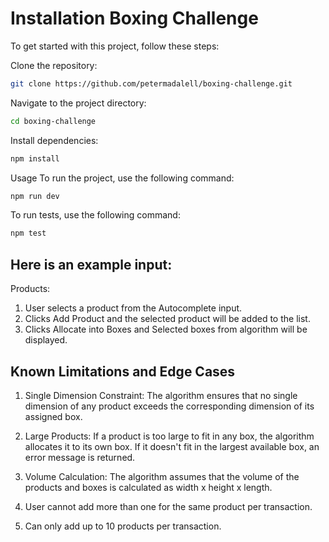 # Installation Boxing Challenge
To get started with this project, follow these steps:

Clone the repository:
```bash
git clone https://github.com/petermadalell/boxing-challenge.git
```

Navigate to the project directory:
```bash
cd boxing-challenge
```

Install dependencies:
```bash
npm install
```

Usage
To run the project, use the following command:
```bash
npm run dev
```

To run tests, use the following command:
```bash
npm test
```

## Here is an example input:

Products:
1. User selects a product from the Autocomplete input.
2. Clicks Add Product and the selected product will be added to the list.
3. Clicks Allocate into Boxes and Selected boxes from algorithm will be displayed.

## Known Limitations and Edge Cases
1. Single Dimension Constraint: The algorithm ensures that no single dimension of any product exceeds the corresponding dimension of its assigned box. 

2. Large Products: If a product is too large to fit in any box, the algorithm allocates it to its own box. If it doesn't fit in the largest available box, an error message is returned.

3. Volume Calculation: The algorithm assumes that the volume of the products and boxes is calculated as width x height x length.

4. User cannot add more than one for the same product per transaction.

5. Can only add up to 10 products per transaction.
